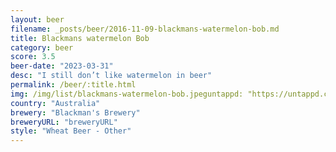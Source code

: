 ```yaml
---
layout: beer
filename: _posts/beer/2016-11-09-blackmans-watermelon-bob.md
title: Blackmans watermelon Bob
category: beer
score: 3.5
beer-date: "2023-03-31"
desc: "I still don’t like watermelon in beer"
permalink: /beer/:title.html
img: /img/list/blackmans-watermelon-bob.jpeguntappd: "https://untappd.com/b/blackmans-brewery-watermelon-bob/5248919"
country: "Australia"
brewery: "Blackman's Brewery"
breweryURL: "breweryURL"
style: "Wheat Beer - Other"
---
```

